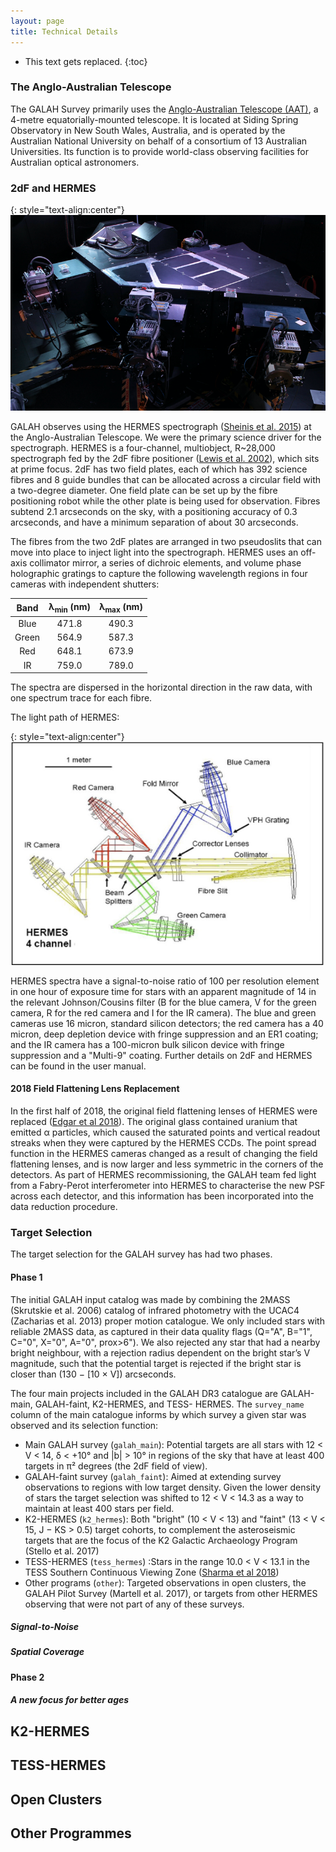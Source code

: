 ```yaml
---
layout: page
title: Technical Details
---
```


<!-- <h3> On this page</h3> -->
* This text gets replaced.
{:toc}
### The Anglo-Australian Telescope

The GALAH Survey primarily uses the [Anglo-Australian Telescope (AAT)](https://aat.anu.edu.au), a 4-metre equatorially-mounted telescope. It is located at Siding Spring Observatory in New South Wales, Australia, and is operated by the Australian National University on behalf of a consortium of 13 Australian Universities. Its function is to provide world-class observing facilities for Australian optical astronomers.

### 2dF and HERMES

{: style="text-align:center"}
![Light path of HERMES](/about/images/HERMES.png "Light path of HERMES")

GALAH observes using the HERMES spectrograph ([Sheinis et al. 2015](http://doi.org/10.1117/1.JATIS.1.3.035002)) at the Anglo-Australian Telescope. We were the primary science driver for the spectrograph. HERMES is a four-channel, multiobject, R~28,000 spectrograph fed by the 2dF fibre positioner ([Lewis et al. 2002](http://doi.org/10.1046/j.1365-8711.2002.05333.x)), which sits at prime focus. 2dF has two field plates, each of which has 392 science fibres and 8 guide bundles that can be allocated across a circular field with a two-degree diameter. One field plate can be set up by the fibre positioning robot while the other plate is being used for observation. Fibres subtend 2.1 arcseconds on the sky, with a positioning accuracy of 0.3 arcseconds, and have a minimum separation of about 30 arcseconds.

The fibres from the two 2dF plates are arranged in two pseudoslits that can move into place to inject light into the spectrograph. HERMES uses an off-axis collimator mirror, a series of dichroic elements, and volume phase holographic gratings to capture the following wavelength regions in four cameras with independent shutters:

| Band | λ<sub>min</sub> (nm) | λ<sub>max</sub> (nm) |
|:-------------:|:-------------:|:-------------:|
| Blue | 471.8 | 490.3 |
| Green | 564.9 | 587.3 |
| Red | 648.1 | 673.9 |
| IR | 759.0 | 789.0 |

The spectra are dispersed in the horizontal direction in the raw data, with one spectrum trace for each fibre.

The light path of HERMES:

{: style="text-align:center"}
![Light path of HERMES](/about/images/HERMES_light_path.png "Light path of HERMES")

HERMES spectra have a signal-to-noise ratio of 100 per resolution element in one hour of exposure time for stars with an apparent magnitude of 14 in the relevant Johnson/Cousins filter (B for the blue camera, V for the green camera, R for the red camera and I for the IR camera). The blue and green cameras use 16 micron, standard silicon detectors; the red camera has a 40 micron, deep depletion device with fringe suppression and an ER1 coating; and the IR camera has a 100-micron bulk silicon device with fringe suppression and a "Multi-9" coating. Further details on 2dF and HERMES can be found in the user manual.

#### 2018 Field Flattening Lens Replacement
In the first half of 2018, the original field flattening lenses of HERMES were replaced ([Edgar et al 2018](http://dx.doi.org/10.1117/12.2307305)). The original glass contained uranium that emitted α particles, which caused the saturated points and vertical readout streaks when they were captured by the HERMES CCDs. The point spread function in the HERMES cameras changed as a result of changing the field flattening lenses, and is now larger and less symmetric in the corners of the detectors. As part of HERMES recommissioning, the GALAH team fed light from a Fabry-Perot interferometer into HERMES to characterise the new PSF across each detector, and this information has been incorporated into the data reduction procedure.


### Target Selection

The target selection for the GALAH survey has had two phases.

#### Phase 1

The initial GALAH input catalog was made by combining the 2MASS (Skrutskie et al. 2006) catalog of infrared photometry with the UCAC4 (Zacharias et al. 2013) proper motion catalogue. We only included stars with reliable 2MASS data, as captured in their data quality flags (Q="A", B="1", C="0", X="0", A="0", prox>6"). We also rejected any star that had a nearby bright neighbour, with a rejection radius dependent on the bright star’s V magnitude, such that the potential target is rejected if the bright star is closer than (130 − [10 × V]) arcseconds.

The four main projects included in the GALAH DR3 catalogue are GALAH-main, GALAH-faint, K2-HERMES, and TESS- HERMES. The `survey_name` column of the main catalogue informs by which survey a given star was observed and its selection function:

* Main GALAH survey (`galah_main`): Potential targets are all stars with 12 < V < 14, δ < +10° and \|b\| > 10° in regions of the sky that have at least 400 targets in π² degrees (the 2dF field of view).
* GALAH-faint survey (`galah_faint`): Aimed at extending survey observations to regions with low target density. Given the lower density of stars the target selection was shifted to 12 < V < 14.3 as a way to maintain at least 400 stars per field.
* K2-HERMES (`k2_hermes`): Both "bright" (10 < V < 13) and "faint" (13 < V < 15, J − KS > 0.5) target cohorts, to complement the asteroseismic targets that are the focus of the K2 Galactic Archaeology Program (Stello et al. 2017)
* TESS-HERMES (`tess_hermes`) :Stars in the range 10.0 < V < 13.1 in the TESS Southern Continuous Viewing Zone ([Sharma et al 2018](doi.org/10.1093/mnras/stx2582))
* Other programs (`other`): Targeted observations in open clusters, the GALAH Pilot Survey (Martell et al. 2017), or targets from other HERMES observing that were not part of any of these surveys.


##### Signal-to-Noise
##### Spatial Coverage

#### Phase 2

##### A new focus for better ages

## K2-HERMES
## TESS-HERMES
## Open Clusters
## Other Programmes
